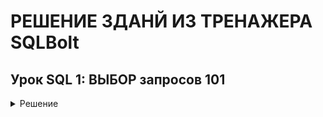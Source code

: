 # РЕШЕНИЕ ЗДАНЙ ИЗ ТРЕНАЖЕРА SQLBolt
## Урок SQL 1: ВЫБОР запросов 101
<details> 
  <summary>Решение</summary>
  1. Find the title of each film | Найдите название каждого фильма

```mysql
SELECT title FROM movies;
```
</details>
